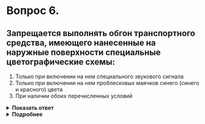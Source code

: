 # Вопрос 6.

## Запрещается выполнять обгон транспортного средства, имеющего нанесенные на наружные поверхности специальные цветографические схемы:

1. Только при включении на нем специального звукового сигнала
2. Только при включении на нем проблесковых маячков синего (синего и красного) цвета
3. При наличии обоих перечисленных условий

<details>
<summary><b>Показать ответ</b></summary>
Правильный ответ: 3
</details>
<details>
<summary><b>Подробнее</b></summary>
Обязательными условиями запрещения обгона «оперативника» (и сопровождаемых им Т. С.) являются: 1 – нанесённые на наружные поверхности специальные цветографические схемы; 2 – включение на нём проблесковых маячков синего цвета или синего и красного; 3 – включение сигнального звукового сигнала.
Правильный ответ - при наличии всех условий.
(Пункт 3.2 ПДД)
</details>